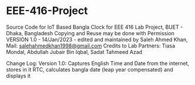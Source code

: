 # EEE-416-Project

Source Code for IoT Based Bangla Clock for EEE 416 Lab Project, BUET - Dhaka, Bangladesh
Copying and Reuse may be done with Permission
VERSION 1.0 - 14/Jan/2023 - edited and maintained by Saleh Ahmed Khan, Mail: salehahmedkhan1998@gmail.com
Credits to Lab Partners: Tiasa Mondal, Abdullah Jubair Bin Iqbal, Sadat Tahmeed Azad

Change Log: 
Version 1.0: Captures English Time and Date from the internet, stores in it RTC, calculates bangla date (leap year compensated) and displays it
